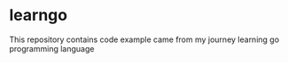 # learngo
This repository contains code example came from my journey learning go programming language
